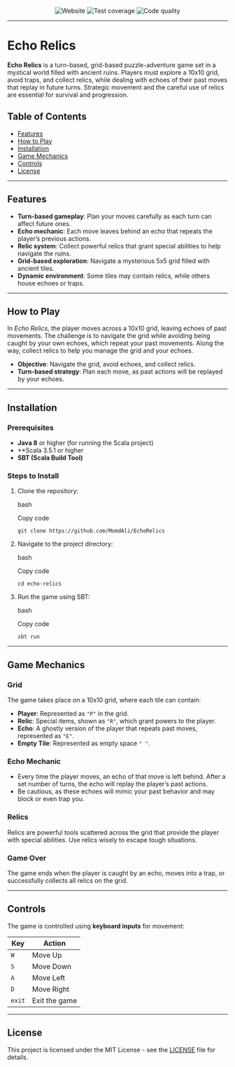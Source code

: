 <p align="center">
<a style="text-decoration:none" href="https://momdali.de/Studium/Semester-3/Software-Engineering/Echo-Relics/Echo-Relics-(About)">
    <img src="https://img.shields.io/badge/Echo_Relics-Website-7F6DF2" alt="Website"/></a>
  <a style="text-decoration:none" href="https://coveralls.io/github/MomdAli/EchoRelics?branch=main">
    <img src="https://coveralls.io/repos/github/MomdAli/EchoRelics/badge.svg?branch=main" alt="Test coverage" /></a>
  <a style="text-decoration:none" href="https://app.codacy.com/gh/MomdAli/EchoRelics/dashboard?utm_source=gh&utm_medium=referral&utm_content=&utm_campaign=Badge_grade">
    <img src="https://app.codacy.com/project/badge/Grade/e684383e6c3e473f9cffa11a78e7855e" alt="Code quality" /></a>
</p>

---
# Echo Relics

**Echo Relics** is a turn-based, grid-based puzzle-adventure game set in a mystical world filled with ancient ruins. Players must explore a 10x10 grid, avoid traps, and collect relics, while dealing with echoes of their past moves that replay in future turns. Strategic movement and the careful use of relics are essential for survival and progression.

## Table of Contents

- [Features](#features)
- [How to Play](#how-to-play)
- [Installation](#installation)
- [Game Mechanics](#game-mechanics)
- [Controls](#controls)
- [License](#license)

---

## Features

- **Turn-based gameplay**: Plan your moves carefully as each turn can affect future ones.
- **Echo mechanic**: Each move leaves behind an echo that repeats the player’s previous actions.
- **Relic system**: Collect powerful relics that grant special abilities to help navigate the ruins.
- **Grid-based exploration**: Navigate a mysterious 5x5 grid filled with ancient tiles.
- **Dynamic environment**: Some tiles may contain relics, while others house echoes or traps.

---

## How to Play

In _Echo Relics_, the player moves across a 10x10 grid, leaving echoes of past movements. The challenge is to navigate the grid while avoiding being caught by your own echoes, which repeat your past movements. Along the way, collect relics to help you manage the grid and your echoes.

- **Objective**: Navigate the grid, avoid echoes, and collect relics.
- **Turn-based strategy**: Plan each move, as past actions will be replayed by your echoes.

---

## Installation

### Prerequisites

- **Java 8** or higher (for running the Scala project)
- **Scala 3.5.1 or higher
- **SBT (Scala Build Tool)**

### Steps to Install

1. Clone the repository:
    
    bash
    
    Copy code
    
    `git clone https://github.com/MomdAli/EchoRelics`
    
2. Navigate to the project directory:
    
    bash
    
    Copy code
    
    `cd echo-relics`
    
3. Run the game using SBT:
    
    bash
    
    Copy code
    
    `sbt run`
    

---

## Game Mechanics

### Grid

The game takes place on a 10x10 grid, where each tile can contain:

- **Player**: Represented as `"P"` in the grid.
- **Relic**: Special items, shown as `"R"`, which grant powers to the player.
- **Echo**: A ghostly version of the player that repeats past moves, represented as `"E"`.
- **Empty Tile**: Represented as empty space `" "`.

### Echo Mechanic

- Every time the player moves, an echo of that move is left behind. After a set number of turns, the echo will replay the player’s past actions.
- Be cautious, as these echoes will mimic your past behavior and may block or even trap you.

### Relics

Relics are powerful tools scattered across the grid that provide the player with special abilities. Use relics wisely to escape tough situations.

### Game Over

The game ends when the player is caught by an echo, moves into a trap, or successfully collects all relics on the grid.

---

## Controls

The game is controlled using **keyboard inputs** for movement:

|Key|Action|
|---|---|
|`W`|Move Up|
|`S`|Move Down|
|`A`|Move Left|
|`D`|Move Right|
|`exit`|Exit the game|

---

## License

This project is licensed under the MIT License - see the [LICENSE](LICENSE) file for details.
